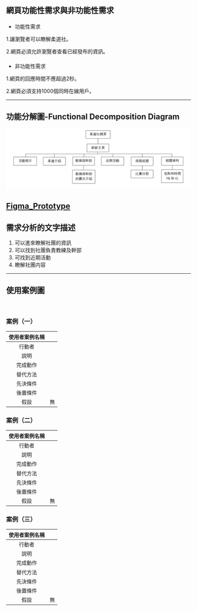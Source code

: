 ## 網頁功能性需求與非功能性需求
#### 
- 功能性需求

1.讓瀏覽者可以瞭解柔道社。

2.網頁必須允許瀏覽者查看已經發布的資訊。



####
- 非功能性需求

1.網頁的回應時間不應超過2秒。

2.網頁必須支持1000個同時在線用戶。



---
## 功能分解圖-Functional Decomposition Diagram
![](功能分解圖.png)

## [Figma_Prototype](https://www.figma.com/file/UHqBpmrJOUcXPbIb45tiTo/%E6%9F%94%E9%81%93%E7%A4%BE%E7%B6%B2%E9%A0%81?type=design&node-id=0-1&mode=design&t=V1VocfQlHoESOcLg-0)

## 需求分析的文字描述
1. 可以進來瞭解社團的資訊
2. 可以找到社團負責教練及幹部
3. 可找到近期活動
4. 瞭解社團内容

---

## 使用案例圖
![]()

### 案例（一）

|使用者案例名稱||
|:-----:|:---------|
|行動者||
|説明||
|完成動作|
|替代方法||
|先決條件||
|後置條件||
|假設|無|

### 案例（二）

|使用者案例名稱||
|:-----:|:---------|
|行動者||
|説明||
|完成動作|
|替代方法||
|先決條件||
|後置條件||
|假設|無|

### 案例（三）

|使用者案例名稱||
|:-----:|:---------|
|行動者||
|説明||
|完成動作|
|替代方法||
|先決條件||
|後置條件||
|假設|無|
